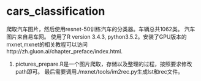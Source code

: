 # cars_classification
爬取汽车图片，然后使用resnet-50训练汽车的分类器。车辆总共1062类。
汽车图片来自易车网。
使用了R version 3.4.3, python3.5.2。安装了GPU版本的mxnet,mxnet的相关教程可以访问http://zh.gluon.ai/chapter_preface/index.html.

1. pictures_prepare.R是一个图片爬取，存储以及整理的过程，按照要求修改path即可。
最后需要调用./mxnet/tools/im2rec.py生成lst和rec文件。
